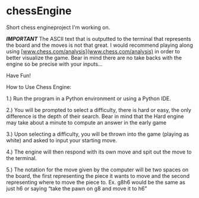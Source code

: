 # chessEngine
Short chess engineproject I'm working on.


 ***IMPORTANT***
 The ASCII text that is outputted to the terminal that represents the board and the moves is not that great. I would recommend playing along using [www.chess.com/analysis](www.chess.com/analysis) in order to better visualize the game. Bear in mind there are no take backs with the engine so be precise with your inputs...
 
 Have Fun!
 
How to Use Chess Engine:  

1.) Run the program in a Python environment or using a Python IDE.  

2.) You will be prompted to select a difficulty, there is hard or easy, the only difference is the depth of their search. Bear in mind that the Hard engine may take about a minute to compute an answer in the early game 

3.) Upon selecting a difficulty, you will be thrown into the game (playing as white) and asked to input your starting move.  

4.) The engine will then respond with its own move and spit out the move to the terminal. 

5.) The notation for the move given by the computer will be two spaces on the board, the first representing the piece it wants to move and the second representing where to move the piece to. Ex. g8h6 would be the same as just h6 or saying “take the pawn on g8 and move it to h6” 
